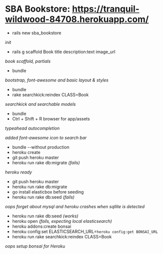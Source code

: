 # SBA Bookstore: https://tranquil-wildwood-84708.herokuapp.com/

- rails new sba_bookstore

*init*

- rails g scaffold Book title description:text image_url

*book scaffold, partials*

- bundle

*bootstrap, font-awesome and basic layout & styles*

- bundle
- rake searchkick:reindex CLASS=Book

*searchkick and searchable models*

- bundle
- Ctrl + Shift + R browser for app/assets

*typeahead autocompletion*

*added font-awesome icon to search bar*

- bundle --without production
- heroku create
- git push heroku master
- heroku run rake db:migrate *(fails)*

*heroku ready*

- git push heroku master
- heroku run rake db:migrate
- go install elasticbox before seeding
- heroku run rake db:seed *(fails)*

*oops forget about mysql and heroku crashes when sqllite is detected*

- heroku run rake db:seed *(works)*
- heroku open *(fails, expecting local elasticsearch)*
- heroku addons:create bonsai
- heroku config:set ELASTICSEARCH_URL=`heroku config:get BONSAI_URL`
- heroku run rake searchkick:reindex CLASS=Book

*oops setup bonsai for Heroku*
